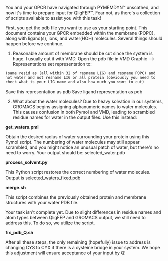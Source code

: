 
You and your GPCR have navigated through PYMEMDYN™ unscathed, and now it's time to prepare input for QligFEP™. Fear not, as there's a collection of scripts available to assist you with this task! 

First, you get the pdb file you want to use as your starting point. This document contains your GPCR embedded within the membrane (POPC), along with ligand(s), ions, and water(HOH) molecules. Several things should happen before we continue. 


1) Reasonable amount of membrane should be cut since the system is huge. I usually cut it with VMD. 
Open the pdb file in VMD
Graphic --> Representations
set representation to: 

```(same resid as (all within 32 of resname LIG) and resname POPC) and not water and not resname LIG or all protein (obviously you need to check what is your LIG name and also how much you want to cut)```

Save this representation as pdb
Save ligand representation as pdb


2) What about the water molecules? Due to heavy solvation in our systems, GROMACS begins assigning alphanumeric names to water molecules. This causes confusion in both Pymol and VMD, leading to scrambled residue names for water in the output files. Use this instead:

**get_waters.pml**

Obtain the desired radius of water surrounding your protein using this Pymol script. The numbering of water molecules may still appear scrambled, and you might notice an unusual patch of water, but there's no need to worry. 
Your output should be: selected_water.pdb

**process_solvent.py**

This Python script restores the correct numbering of water molecules. Output is selected_waters_fixed.pdb

**merge.sh**

This script combines the previously obtained protein and membrane structures with your water PDB file.

Your task isn't complete yet. Due to slight differences in residue names and atom types between QligFEP and GROMACS output, we still need to address this. To do so, we utilize the script. 

**fix_pdb_Q.sh**

After all these steps, the only remaining (hopefully) issue to address is changing CYS to CYX if there is a cysteine bridge in your system. We hope this adjustment will ensure acceptance of your input by Q!




